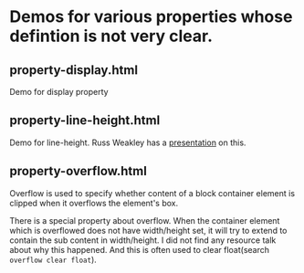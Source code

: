 Demos for various properties whose defintion is not very clear.
============

property-display.html
--------------------
Demo for display property


property-line-height.html
------------------------
Demo for line-height. Russ Weakley has a [presentation](http://www.slideshare.net/maxdesign/line-height) on this.


property-overflow.html
---------------
Overflow is used to specify whether content of a block container element is clipped
when it overflows the element's box.

There is a special property about overflow. When the container element which is overflowed does not
have width/height set, it will try to extend to contain the sub content in width/height. I did not find any resource
talk about why this happened. And this is often used to clear float(search ``overflow clear float``).
